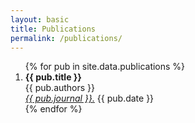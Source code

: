 ```yaml
---
layout: basic
title: Publications
permalink: /publications/
---
```


<ol>
	{% for pub in site.data.publications %}
	<li>
		<b><span class="pub-title">{{ pub.title }}</span></b><br>
		<span class="pub-authors">{{ pub.authors }}</span><br>
		<span class="pub-url"><i><a href="{{ pub.url }}" target="_blank">{{ pub.journal }}.</a></i> {{ pub.date }}</span>
	</li>
	{% endfor %}
</ol>